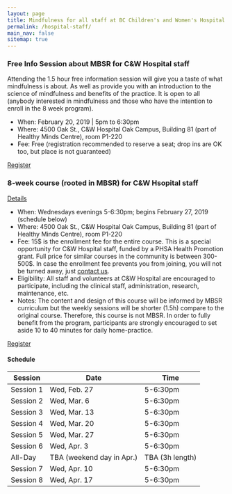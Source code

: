 ```yaml
---
layout: page
title: Mindfulness for all staff at BC Children's and Women's Hospital
permalink: /hospital-staff/
main_nav: false
sitemap: true
---
```


### Free Info Session about MBSR for C&W Hospital staff
Attending the 1.5 hour free information session will give you a taste of what mindfulness is about. As well as provide you with an introduction to the science of mindfulness and benefits of the practice. It is open to all (anybody interested in mindfulness and those who have the intention to enroll in the 8 week program).

- When: February 20, 2019 \| 5pm to 6:30pm
- Where: 4500 Oak St., C&W Hospital Oak Campus, Building 81 (part of Healthy Minds Centre), room P1-220
- Fee: Free (registration recommended to reserve a seat; drop ins are OK too, but place is not guaranteed)

[Register](/register/)


### 8-week course (rooted in MBSR) for C&W Hsopital staff
[Details](/mbsr/)
- When: Wednesdays evenings 5-6:30pm; begins February 27, 2019 (schedule below)
- Where: 4500 Oak St., C&W Hospital Oak Campus, Building 81 (part of Healthy Minds Centre), room P1-220
- Fee: 15$ is the enrollment fee for the entire course. This is a special opportunity for C&W Hospital staff, funded by a PHSA Health Promotion grant. Full price for similar courses in the community is between 300-500$. In case the enrollment fee prevents you from joining, you will not be turned away, just [contact us](/contact/).
- Eligibility: All staff and volunteers at C&W Hospital are encouraged to participate, including the clinical staff, administration, research, maintenance, etc.
- Notes: The content and design of this course will be informed by MBSR curriculum but the weekly sessions will be shorter (1.5h) compare to the original course. Therefore, this course is not MBSR. In order to fully benefit from the program, participants are strongly encouraged to set aside 10 to 40 minutes for daily home-practice.

[Register](/register-8week-mbsr/)

#### Schedule

| Session   | Date         | Time     |
|-----------|--------------|----------|
| Session 1 | Wed, Feb. 27 | 5-6:30pm |
| Session 2 | Wed, Mar. 6  | 5-6:30pm |
| Session 3 | Wed, Mar. 13 | 5-6:30pm |
| Session 4 | Wed, Mar. 20 | 5-6:30pm |
| Session 5 | Wed, Mar. 27 | 5-6:30pm |
| Session 6 | Wed, Apr. 3  | 5-6:30pm |
| All-Day | TBA (weekend day in Apr.) | TBA (3h length) |
| Session 7 | Wed, Apr. 10 | 5-6:30pm |
| Session 8 | Wed, Apr. 17 | 5-6:30pm |
